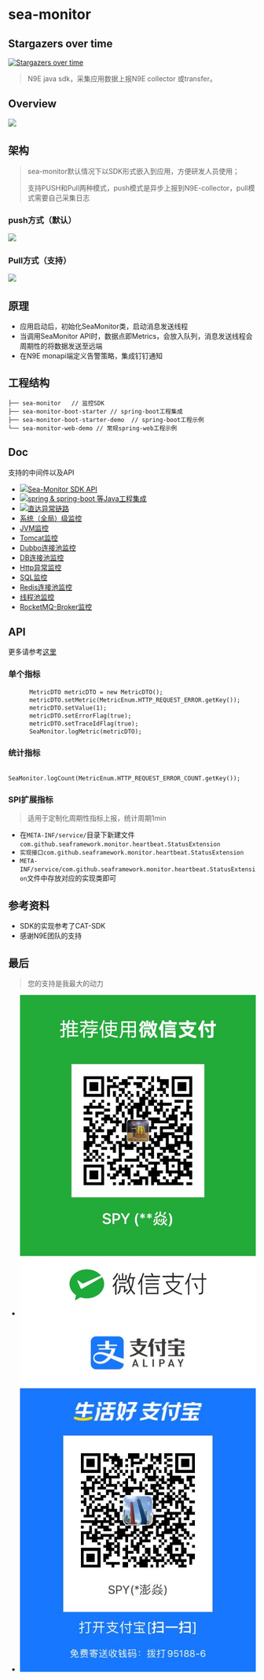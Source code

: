 # sea-monitor

## Stargazers over time

[![Stargazers over time](https://starchart.cc/seaframework/sea-monitor-all.svg)](https://starchart.cc/seaframework/sea-monitor-all)

> N9E java sdk，采集应用数据上报N9E collector 或transfer。

## Overview
![](doc/img/overview.png)

## 架构
> sea-monitor默认情况下以SDK形式嵌入到应用，方便研发人员使用；
> 
> 支持PUSH和Pull两种模式，push模式是异步上报到N9E-collector，pull模式需要自己采集日志

### push方式（默认）
![](doc/img/sea-monitor-arch-1.png)

### Pull方式（支持）
![](doc/img/sea-monitor-arch-2.png)


## 原理

- 应用启动后，初始化SeaMonitor类，启动消息发送线程
- 当调用SeaMonitor API时，数据点即Metrics，会放入队列，消息发送线程会周期性的将数据发送至远端
- 在N9E monapi端定义告警策略，集成钉钉通知

## 工程结构
````
├── sea-monitor   // 监控SDK
├── sea-monitor-boot-starter // spring-boot工程集成
├── sea-monitor-boot-starter-demo  // spring-boot工程示例
└── sea-monitor-web-demo // 常规spring-web工程示例
````

## Doc

 支持的中间件以及API

- ![](doc/img/hot.png)[Sea-Monitor SDK API](doc/api.md)
- ![](doc/img/hot.png)[spring & spring-boot 等Java工程集成](doc/project.md)
- ![](doc/img/hot.png)[直达异常链路](doc/trace.md)
- [系统（全局）级监控](doc/system.md)  
- [JVM监控](doc/jvm.md)
- [Tomcat监控](doc/tomcat.md)
- [Dubbo连接池监控](doc/dubbo.md)
- [DB连接池监控](doc/db.md)
- [Http异常监控](doc/http.md)
- [SQL监控](doc/mybatis.md)
- [Redis连接池监控](doc/redis.md)
- [线程池监控](doc/threadPool.md)
- [RocketMQ-Broker监控](doc/rocketmq.md)


## API

更多请参考[这里](doc/api.md)
### 单个指标

````  
      MetricDTO metricDTO = new MetricDTO();
      metricDTO.setMetric(MetricEnum.HTTP_REQUEST_ERROR.getKey());
      metricDTO.setValue(1);
      metricDTO.setErrorFlag(true);
      metricDTO.setTraceIdFlag(true);
      SeaMonitor.logMetric(metricDTO);
````

### 统计指标

````
     SeaMonitor.logCount(MetricEnum.HTTP_REQUEST_ERROR_COUNT.getKey());
````

### SPI扩展指标
> 适用于定制化周期性指标上报，统计周期1min

- 在`META-INF/service/`目录下新建文件`com.github.seaframework.monitor.heartbeat.StatusExtension`
- `实现接口com.github.seaframework.monitor.heartbeat.StatusExtension`
- `META-INF/service/com.github.seaframework.monitor.heartbeat.StatusExtension`文件中存放对应的实现类即可


## 参考资料

- SDK的实现参考了CAT-SDK
- 感谢N9E团队的支持

## 最后

> 您的支持是我最大的动力

- ![](doc/img/spy_pay_wx.jpeg)
- ![](doc/img/spy_pay_alipay.jpeg)
